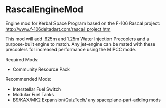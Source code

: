# RascalEngineMod
Engine mod for Kerbal Space Program based on the F-106 Rascal project: http://www.f-106deltadart.com/rascal_project.htm

This mod will add .625m and 1.25m Water Injection Precoolers and a purpose-built engine to match. Any jet-engine can be mated with these precoolers for increased performance using the MIPCC mode.

Required Mods:
 - Community Resource Pack

Recommended Mods:
 - Interstellar Fuel Switch
 - Modular Fuel Tanks
 - B9/KAX/MK2 Expansion/QuizTech/ any spaceplane-part-adding mods
